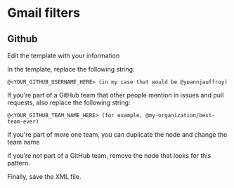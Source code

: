 # Gmail filters

## Github

Edit the template with your information

In the template, replace the following string:

    @<YOUR_GITHUB_USERNAME_HERE> (in my case that would be @yoannjauffroy)

If you’re part of a GitHub team that other people mention in issues and pull requests, also replace the following string:

    @<YOUR_GITHUB_TEAM_NAME_HERE> (for example, @my-organization/best-team-ever)
    
If you're part of more one team, you can duplicate the <entry> node and change the team name

If you’re not part of a GitHub team, remove the <entry> node that looks for this pattern.

Finally, save the XML file.
